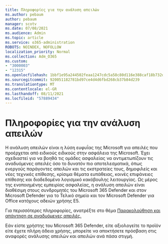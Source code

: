 ```yaml
---
title: Πληροφορίες για την ανάλυση απειλών
ms.author: pebaum
author: pebaum
manager: scotv
ms.date: 07/08/2021
ms.audience: Admin
ms.topic: article
ms.service: o365-administration
ROBOTS: NOINDEX, NOFOLLOW
localization_priority: Normal
ms.collection: Adm_O365
ms.custom:
- "3000003"
- "12315"
ms.openlocfilehash: 1bbf1e95a244502feaa1247cdc5a58c80d116e388caf18b732d6ba0b85039418
ms.sourcegitcommit: 920051182781bd97ce4d4d6fbd268cb37b84d239
ms.translationtype: MT
ms.contentlocale: el-GR
ms.lasthandoff: 08/11/2021
ms.locfileid: "57889434"
---
```

# <a name="about-threat-analytics"></a>Πληροφορίες για την ανάλυση απειλών

Η ανάλυση απειλών είναι η λύση ευφυΐας της Microsoft για απειλές που προέρχεται από ειδικούς ειδικούς στην ασφάλεια της Microsoft. Έχει σχεδιαστεί για να βοηθά τις ομάδες ασφαλείας να αντιμετωπίζουν τις αναδυόμενες απειλές όσο το δυνατόν πιο αποτελεσματικά, όπως ενεργούς παράγοντες απειλών και τις εκστρατείες τους, δημοφιλείς και νέες τεχνικές επίθεσης, κρίσιμα θέματα ευπάθειας, κοινές επιφάνειες επίθεσης και διαδεδομένο λογισμικό κακόβουλης λειτουργίας. Ως μέρος της ενοποιημένης εμπειρίας ασφαλείας, η ανάλυση απειλών είναι διαθέσιμη στους συνδρομητές του Microsoft 365 Defender και στον Microsoft Defender για το Τελικό σημείο και τον Microsoft Defender για Office κατόχους αδειών χρήσης E5. 

Για περισσότερες πληροφορίες, ανατρέξτε στο θέμα [Παρακολούθηση και απάντηση σε αναδυόμενες απειλές.](https://docs.microsoft.com/microsoft-365/security/defender/threat-analytics)

Εάν είστε χρήστης του Microsoft 365 Defender, είτε αξιολογείτε το προϊόν είτε έχετε πλήρη άδεια χρήσης, μπορείτε να αποκτήσετε πρόσβαση στις αναφορές ανάλυσης απειλών και απειλών ανά πάσα στιγμή. 